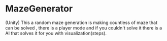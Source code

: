 # MazeGenerator
(Unity) This a random maze generation is making countless of maze that can be solved , there is a player mode and if you couldn't solve it there is a AI that solves it for you with visualization(steps).
